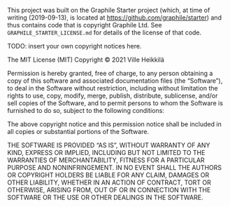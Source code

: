 This project was built on the Graphile Starter project (which, at time of
writing (2019-09-13), is located at https://github.com/graphile/starter) and
thus contains code that is copyright Graphile Ltd. See
`GRAPHILE_STARTER_LICENSE.md` for details of the license of that code.

TODO: insert your own copyright notices here.

The MIT License (MIT) Copyright © 2021 Ville Heikkilä

Permission is hereby granted, free of charge, to any person obtaining a copy of
this software and associated documentation files (the “Software”), to deal in
the Software without restriction, including without limitation the rights to
use, copy, modify, merge, publish, distribute, sublicense, and/or sell copies of
the Software, and to permit persons to whom the Software is furnished to do so,
subject to the following conditions:

The above copyright notice and this permission notice shall be included in all
copies or substantial portions of the Software.

THE SOFTWARE IS PROVIDED “AS IS”, WITHOUT WARRANTY OF ANY KIND, EXPRESS OR
IMPLIED, INCLUDING BUT NOT LIMITED TO THE WARRANTIES OF MERCHANTABILITY, FITNESS
FOR A PARTICULAR PURPOSE AND NONINFRINGEMENT. IN NO EVENT SHALL THE AUTHORS OR
COPYRIGHT HOLDERS BE LIABLE FOR ANY CLAIM, DAMAGES OR OTHER LIABILITY, WHETHER
IN AN ACTION OF CONTRACT, TORT OR OTHERWISE, ARISING FROM, OUT OF OR IN
CONNECTION WITH THE SOFTWARE OR THE USE OR OTHER DEALINGS IN THE SOFTWARE.
